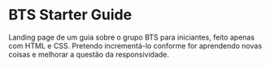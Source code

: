 # BTS Starter Guide

Landing page de um guia sobre o grupo BTS para iniciantes, feito apenas com HTML e CSS. Pretendo incrementá-lo conforme for aprendendo novas coisas e melhorar a questão da responsividade.
